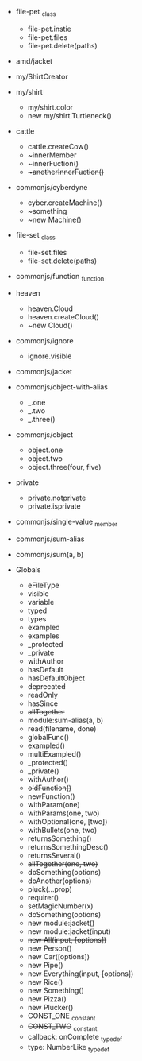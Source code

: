 * file-pet <sub>class</sub>
  * file-pet.instie
  * file-pet.files
  * file-pet.delete(paths)
* amd/jacket
* my/ShirtCreator
* my/shirt
  * my/shirt.color
  * new my/shirt.Turtleneck()
* cattle
  * cattle.createCow()
  * ~innerMember
  * \~innerFuction()
  * ~~\~anotherInnerFuction()~~
* commonjs/cyberdyne
  * cyber.createMachine()
  * ~something
  * \~new Machine()
* file-set <sub>class</sub>
  * file-set.files
  * file-set.delete(paths)
* commonjs/function <sub>function</sub>
* heaven
  * heaven.Cloud
  * heaven.createCloud()
  * \~new Cloud()
* commonjs/ignore
  * ignore.visible
* commonjs/jacket
* commonjs/object-with-alias
  * _.one
  * _.two
  * _.three()
* commonjs/object
  * object.one
  * ~~object.two~~
  * object.three(four, five)
* private
  * private.notprivate
  * private.isprivate
* commonjs/single-value <sub>member</sub>
* commonjs/sum-alias
* commonjs/sum(a, b)

* Globals
  * eFileType
  * visible
  * variable
  * typed
  * types
  * exampled
  * examples
  * _protected
  * _private
  * withAuthor
  * hasDefault
  * hasDefaultObject
  * ~~deprecated~~
  * readOnly
  * hasSince
  * ~~allTogether~~
  * module:sum-alias(a, b)
  * read(filename, done)
  * globalFunc()
  * exampled()
  * multiExampled()
  * _protected()
  * _private()
  * withAuthor()
  * ~~oldFunction()~~
  * newFunction()
  * withParam(one)
  * withParams(one, two)
  * withOptional(one, [two])
  * withBullets(one, two)
  * returnsSomething()
  * returnsSomethingDesc()
  * returnsSeveral()
  * ~~allTogether(one, two)~~
  * doSomething(options)
  * doAnother(options)
  * pluck(...prop)
  * requirer()
  * setMagicNumber(x)
  * doSomething(options)
  * new module:jacket()
  * new module:jacket(input)
  * ~~new All(input, [options])~~
  * new Person()
  * new Car([options])
  * new Pipe()
  * ~~new Everything(input, [options])~~
  * new Rice()
  * new Something()
  * new Pizza()
  * new Plucker()
  * CONST_ONE <sub>constant</sub>
  * ~~CONST_TWO~~ <sub>constant</sub>
  * callback: onComplete <sub>typedef</sub>
  * type: NumberLike <sub>typedef</sub>
